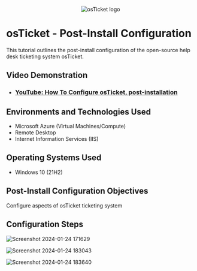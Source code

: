 <p align="center">
<img src="https://i.imgur.com/Clzj7Xs.png" alt="osTicket logo"/>
</p>

<h1>osTicket - Post-Install Configuration</h1>
This tutorial outlines the post-install configuration of the open-source help desk ticketing system osTicket.<br />


<h2>Video Demonstration</h2>

- ### [YouTube: How To Configure osTicket, post-installation](https://www.youtube.com)

<h2>Environments and Technologies Used</h2>

- Microsoft Azure (Virtual Machines/Compute)
- Remote Desktop
- Internet Information Services (IIS)

<h2>Operating Systems Used </h2>

- Windows 10</b> (21H2)

<h2>Post-Install Configuration Objectives</h2>

Configure aspects of osTicket ticketing system
<h2>Configuration Steps</h2>
<p>
</p>

![Screenshot 2024-01-24 171629](https://github.com/boluadunbarin/post-install-config/assets/157642328/a0e791e4-3945-40f5-a7f7-0455c45dbb6a)

![Screenshot 2024-01-24 183043](https://github.com/boluadunbarin/post-install-config/assets/157642328/4a669dcb-fa9d-41cb-a94f-3b069793bab3)

![Screenshot 2024-01-24 183640](https://github.com/boluadunbarin/post-install-config/assets/157642328/175f0684-f5f0-43c1-9865-8206cbbb0957)
